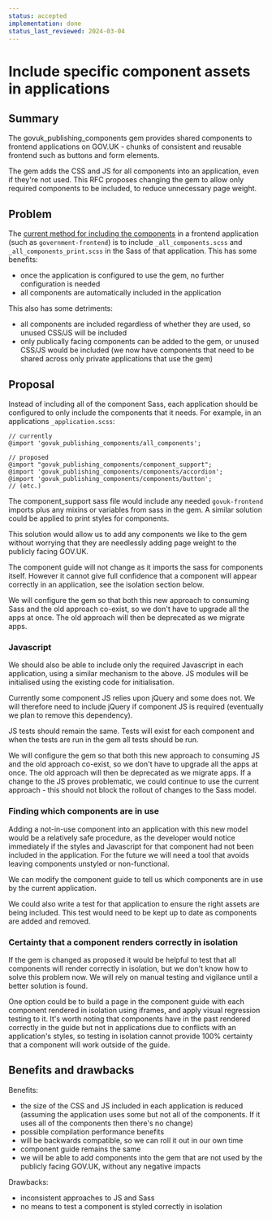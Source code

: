 ```yaml
---
status: accepted
implementation: done
status_last_reviewed: 2024-03-04
---
```


# Include specific component assets in applications

## Summary

The govuk_publishing_components gem provides shared components to frontend applications on GOV.UK - chunks of consistent and reusable frontend such as buttons and form elements.

The gem adds the CSS and JS for all components into an application, even if they're not used. This RFC proposes changing the gem to allow only required components to be included, to reduce unnecessary page weight.

## Problem

The [current method for including the components](https://github.com/alphagov/govuk_publishing_components/blob/master/docs/install-and-use.md#4-include-the-assets) in a frontend application (such as `government-frontend`) is to include `_all_components.scss` and `_all_components_print.scss` in the Sass of that application. This has some benefits:

- once the application is configured to use the gem, no further configuration is needed
- all components are automatically included in the application

This also has some detriments:

- all components are included regardless of whether they are used, so unused CSS/JS will be included
- only publically facing components can be added to the gem, or unused CSS/JS would be included (we now have components that need to be shared across only private applications that use the gem)

## Proposal

Instead of including all of the component Sass, each application should be configured to only include the components that it needs. For example, in an applications `_application.scss`:

```
// currently
@import 'govuk_publishing_components/all_components';
```

```
// proposed
@import "govuk_publishing_components/component_support";
@import 'govuk_publishing_components/components/accordion';
@import 'govuk_publishing_components/components/button';
// (etc.)
```

The component_support sass file would include any needed `govuk-frontend` imports plus any mixins or variables from sass in the gem. A similar solution could be applied to print styles for components.

This solution would allow us to add any components we like to the gem without worrying that they are needlessly adding page weight to the publicly facing GOV.UK.

The component guide will not change as it imports the sass for components itself. However it cannot give full confidence that a component will appear correctly in an application, see the isolation section below.

We will configure the gem so that both this new approach to consuming Sass and the old approach co-exist, so we don't have to upgrade all the apps at once. The old approach will then be deprecated as we migrate apps.

### Javascript

We should also be able to include only the required Javascript in each application, using a similar mechanism to the above. JS modules will be initialised using the existing code for initialisation.

Currently some component JS relies upon jQuery and some does not. We will therefore need to include jQuery if component JS is required (eventually we plan to remove this dependency).

JS tests should remain the same. Tests will exist for each component and when the tests are run in the gem all tests should be run.

We will configure the gem so that both this new approach to consuming JS and the old approach co-exist, so we don't have to upgrade all the apps at once. The old approach will then be deprecated as we migrate apps. If a change to the JS proves problematic, we could continue to use the current approach - this should not block the rollout of changes to the Sass model.

### Finding which components are in use

Adding a not-in-use component into an application with this new model would be a relatively safe procedure, as the developer would notice immediately if the styles and Javascript for that component had not been included in the application. For the future we will need a tool that avoids leaving components unstyled or non-functional.

We can modify the component guide to tell us which components are in use by the current application.

We could also write a test for that application to ensure the right assets are being included. This test would need to be kept up to date as components are added and removed.

### Certainty that a component renders correctly in isolation

If the gem is changed as proposed it would be helpful to test that all components will render correctly in isolation, but we don't know how to solve this problem now. We will rely on manual testing and vigilance until a better solution is found.

One option could be to build a page in the component guide with each component rendered in isolation using iframes, and apply visual regression testing to it. It's worth noting that components have in the past rendered correctly in the guide but not in applications due to conflicts with an application's styles, so testing in isolation cannot provide 100% certainty that a component will work outside of the guide.

## Benefits and drawbacks

Benefits:

- the size of the CSS and JS included in each application is reduced (assuming the application uses some but not all of the components. If it uses all of the components then there's no change)
- possible compilation performance benefits
- will be backwards compatible, so we can roll it out in our own time
- component guide remains the same
- we will be able to add components into the gem that are not used by the publicly facing GOV.UK, without any negative impacts

Drawbacks:

- inconsistent approaches to JS and Sass
- no means to test a component is styled correctly in isolation
